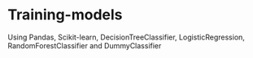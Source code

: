 # Training-models
Using Pandas, Scikit-learn, DecisionTreeClassifier, LogisticRegression, RandomForestClassifier and DummyClassifier
